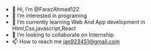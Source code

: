 - 👋 Hi, I’m @FarazAhmed122
- 👀 I’m interested in programing
- 🌱 I’m currently learning Web And App development in Html,Css,javascript,React
- 💞️ I’m looking to collaborate on Internship
- 📫 How to reach me jan923451@gmail.com


<!---
FarazAhmed122/FarazAhmed122 is a ✨ special ✨ repository because its `README.md` (this file) appears on your GitHub profile.
You can click the Preview link to take a look at your changes.
--->
